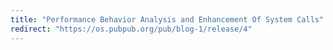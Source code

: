 ```yaml
---
title: "Performance Behavior Analysis and Enhancement Of System Calls"
redirect: "https://os.pubpub.org/pub/blog-1/release/4"
---
```

